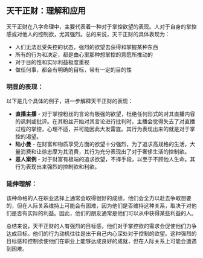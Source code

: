 ## 天干正财：理解和应用

天干正财在八字命理中，主要代表着一种对于掌控欲望的表现。人对于自身的掌控感或对他人的控制欲，尤其强烈。总的来说，天干正财的具体表现为：

- 人们无法忍受失控的状态，强烈的欲望去获得和掌握某种东西
- 所有的行为和决定，都是由心里那种想掌控的意愿所推动的
- 对于目的性和实际利益极度重视
- 做任何事，都会有明确的目标，带有一定的目的性

### 明显的表现：

以下是几个具体的例子，进一步解释天干正财的表现：

- **直播主播** - 对于掌控粉丝的言论有极强的欲望，杜绝任何形式的对其直播内容的讽刺或批评。在其粉丝开始对其言论进行批判时，主播会觉得失去了对直播过程的掌控，心理不适，并可能因此大发雷霆。其行为表现出来的就是对于掌控的渴望。
- **陆小曼** - 在财富和物质享受方面的欲望十分强烈，为了追求高规格的生活，大量消费和让徐志摩为其消费，其行为充分表现出了对于奢侈生活的控制欲。
- **恶人案例** - 对于财富有极端的追求欲望，不择手段，以至于不顾他人生命。其行为表现出来强烈的控制欲和利欲。

### 延伸理解：

该种命格的人在职业选择上通常会取得很好的成绩，他们会全力以赴去争取想要的，但在人际关系维持上可能会有困难，因为他们是否维持这种关系，取决于对他们是否有实际的利益。因此，他们的朋友通常是他们可以从中获得某些利益的人。

总结来说，天干正财的人有强烈的目标感，他们对于掌控欲的需求会促使他们力争达成目标。他们的行为动机往往是出于自己内心深处对于控制的欲望。这种强烈的目标感和控制欲使他们在职业上能够达成良好的成就，但在人际关系上可能会遭遇到困难。